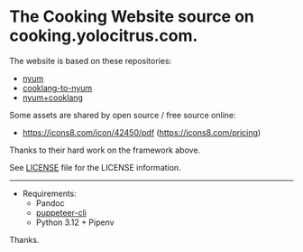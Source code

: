 # The Cooking Website source on cooking.yolocitrus.com.

The website is based on these repositories:
* [nyum](https://github.com/doersino/nyum)
* [cooklang-to-nyum](https://github.com/aguinane/Cooklang)
* [nyum+cooklang](https://github.com/pubmania/cooklang_nyum)


Some assets are shared by open source / free source online:
* https://icons8.com/icon/42450/pdf (https://icons8.com/pricing)


Thanks to their hard work on the framework above.

See [LICENSE](LICENSE) file for the LICENSE information.

------

* Requirements:
  * Pandoc
  * [puppeteer-cli](https://www.npmjs.com/package/puppeteer-cli)
  * Python 3.12 + Pipenv

Thanks.
